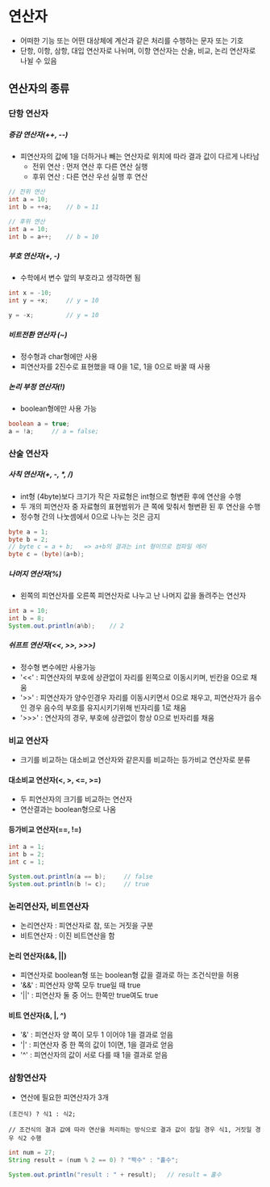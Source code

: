 연산자
====

- 어떠한 기능 또는 어떤 대상체에 계산과 같은 처리를 수행하는 문자 또는 기호
- 단항, 이항, 삼항, 대입 연산자로 나뉘며, 이항 연산자는 산술, 비교, 논리 연산자로 나뉠 수 있음

## 연산자의 종류   

### 단항 연산자


##### 증감 연산자(++, --)

- 피연산자의 값에 1을 더하거나 빼는 연산자로 위치에 따라 결과 값이 다르게 나타남
    + 전위 연산 : 먼저 연산 후 다른 연산 실행
    + 후위 연산 : 다른 연산 우선 실행 후 연산
```java
// 전위 연산
int a = 10;
int b = ++a;    // b = 11

// 후위 연산
int a = 10;
int b = a++;    // b = 10
```

##### 부호 연산자(+, -)

- 수학에서 변수 앞의 부호라고 생각하면 됨

```java
int x = -10;
int y = +x;     // y = 10

y = -x;         // y = 10
``` 

##### 비트전환 연산자 (~)

- 정수형과 char형에만 사용
- 피연산자를 2진수로 표현했을 때 0을 1로, 1을 0으로 바꿀 때 사용

##### 논리 부정 연산자(!)   

- boolean형에만 사용 가능   

```java
boolean a = true;
a = !a;     // a = false;
```

### 산술 연산자
##### 사칙 연산자(+, -, *, /)

- int형 (4byte)보다 크기가 작은 자료형은 int형으로 형변환 후에 연산을 수행
- 두 개의 피연산자 중 자료형의 표현범위가 큰 쪽에 맞춰서 형변환 된 후 연산을 수행
- 정수형 간의 나눗셈에서 0으로 나누는 것은 금지
```java
byte a = 1;
byte b = 2;
// byte c = a + b;   => a+b의 결과는 int 형이므로 컴파일 에러
byte c = (byte)(a+b);
```   

##### 나머지 연산자(%)

- 왼쪽의 피연산자를 오른쪽 피연산자로 나누고 난 나머지 값을 돌려주는 연산자   
```java
int a = 10;
int b = 8;
System.out.println(a%b);    // 2
```   

##### 쉬프트 연산자(<<, >>, >>>)
- 정수형 변수에만 사용가능
- '<<' : 피연산자의 부호에 상관없이 자리를 왼쪽으로 이동시키며, 빈칸을 0으로 채움
- '>>' : 피연산자가 양수인경우 자리를 이동시키면서 0으로 채우고, 피연산자가 음수인 경우 음수의 부호를 유지시키기위해 빈자리를 1로 채움
- '>>>' : 연산자의 경우, 부호에 상관없이 항상 0으로 빈자리를 채움

### 비교 연산자
- 크기를 비교하는 대소비교 연산자와 같은지를 비교하는 등가비교 연산자로 분류

#### 대소비교 연산자(<, >, <=, >=)
- 두 피연산자의 크기를 비교하는 연산자
- 연산결과는 boolean형으로 나옴

#### 등가비교 연산자(==, !=)
```java
int a = 1;
int b = 2;
int c = 1;

System.out.println(a == b);     // false
System.out.println(b != c);     // true
```

### 논리연산자, 비트연산자
- 논리연산자 : 피연산자로 참, 또는 거짓을 구분
- 비트연산자 : 이진 비트연산을 함

#### 논리 연산자(&&, ||)
- 피연산자로 boolean형 또는 boolean형 값을 결과로 하는 조건식만을 허용
- '&&' : 피연산자 양쪽 모두 true일 때 true
- '||' : 피연산자 둘 중 어느 한쪽만 true여도 true

#### 비트 연산자(&, |, ^)
- '&' : 피연산자 양 쪽이 모두 1 이어야 1을 결과로 얻음
- '|' : 피연산자 중 한 쪽의 값이 1이면, 1을 결과로 얻음
- '^' : 피연산자의 값이 서로 다를 때 1을 결과로 얻음

### 삼항연산자
- 연산에 필요한 피연산자가 3개   
```
(조건식) ? 식1 : 식2;   

// 조건식의 결과 값에 따라 연산을 처리하는 방식으로 결과 값이 참일 경우 식1, 거짓일 경우 식2 수행
```   

```java
int num = 27;
String result = (num % 2 == 0) ? "짝수" : "홀수";

System.out.println("result : " + result);   // result = 홀수
```